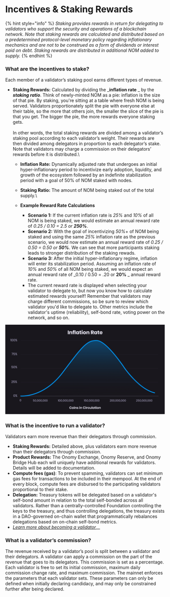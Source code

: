 # Incentives & Staking Rewards

{% hint style="info" %}
_Staking provides rewards in return for delegating to validators who support the security and operations of a blockchain network._ _Note that staking rewards are calculated and distributed based on a predetermined protocol-level monetary policy regarding inflationary mechanics and are not to be construed as a form of dividends or interest paid on debt. Staking rewards are distributed in additional NOM added to supply._
{% endhint %}

### What are the incentives to stake?

Each member of a validator’s staking pool earns different types of revenue.

* **Staking Rewards:** Calculated by dividing the _**inflation rate** _ by the _**staking ratio**_. Think of newly-minted NOM as a pie: inflation is the size of that pie. By staking, you're sitting at a table where fresh NOM is being served. Validators proportionately split the pie with everyone else at their table, so the more that others join, the smaller the slice of the pie is that you get. The bigger the pie, the more rewards everyone staking gets. \
  \
  In other words, the total staking rewards are divided among a validator’s staking pool according to each validator’s weight. Their rewards are then divided among delegators in proportion to each delegator’s stake. Note that validators may charge a commission on their delegators’ rewards before it is distributed.\

  * **Inflation Rate:** Dynamically adjusted rate that undergoes an initial hyper-inflationary period to incentivize early adoption, liquidity, and growth of the ecosystem followed by an indefinite stabilization period with a goal of 50% of NOM staked with nodes.&#x20;
  * **Staking Ratio:** The amount of NOM being staked out of the total supply.\

  * **Example Reward Rate Calculations**
    * **Scenario 1:** If the current inflation rate is _25%_ and _10%_ of all NOM is being staked, we would estimate an annual reward rate of _0.25 / 0.10 = 2.5 or **250%**_.&#x20;
    * **Scenario 2:** With the goal of incentivizing _50%_+ of NOM being staked and using the same _25%_ inflation rate as the previous scenario, we would now estimate an annual reward rate of _0.25 / 0.50 = 0.50 or **50%**_. We can see that more participants staking leads to stronger distribution of the staking rewads.
    * **Scenario 3:** After the initial hyper-inflationary regime, inflation will enter its stabilization period. Assuming an inflation rate of _10%_ and _50%_ of all NOM being staked, we would expect an annual reward rate of _0.10 / 0.50 = .20 or **20%** _ annual reward rate.
    * The current reward rate is displayed when selecting your validator to delegate to, but now you know how to calculate estimated rewards yourself! Remember that validators may charge different commissions, so be sure to review which validator you'd like to delegate to. Other metrics include the validator's uptime (reliability), self-bond rate, voting power on the network, and so on.

![](<../.gitbook/assets/image (14) (1).png>)

### What is the incentive to run a validator?

Validators earn more revenue than their delegators through commission.

* **Staking Rewards:** Detailed above, plus validators earn more revenue than their delegators through commission.&#x20;
* **Product Rewards:** The Onomy Exchange, Onomy Reserve, and Onomy Bridge Hub each will uniquely have additional rewards for validators. Details will be added to documentation.
* **Compute fees (gas)**: To prevent spamming, validators can set minimum gas fees for transactions to be included in their mempool. At the end of every block, compute fees are disbursed to the participating validators proportional to their stake.
* **Delegation:** Treasury tokens will be delegated based on a validator's self-bond amount in relation to the total self-bonded across all validators. Rather than a centrally-controlled Foundation controlling the keys to the treasury, and thus controlling delegations, the treasury exists in a DAO-governed on-chain wallet that programmatically rebalances delegations based on on-chain self-bond metrics.
* [_Learn more about becoming a validator_](onomy-validator-guild-ovg.md)__

### What is a validator’s commission?

The revenue received by a validator’s pool is split between a validator and their delegators. A validator can apply a commission on the part of the revenue that goes to its delegators. This commission is set as a percentage. Each validator is free to set its initial commission, maximum daily commission change rate, and maximum commission. The mainnet enforces the parameters that each validator sets. These parameters can only be defined when initially declaring candidacy, and may only be constrained further after being declared.
